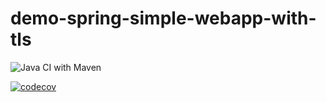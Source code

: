 # demo-spring-simple-webapp-with-tls

![Java CI with Maven](https://github.com/bogomolov-a-a/demo-spring-simple-webapp-with-tls/workflows/Java%20CI%20with%20Maven/badge.svg?branch=main)

[![codecov](https://codecov.io/gh/bogomolov-a-a/demo-spring-simple-webapp-with-tls/branch/main/graph/badge.svg?token=OUWRCJPS11)](undefined)
